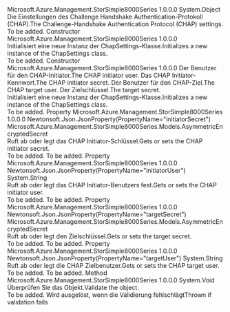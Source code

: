 <Type Name="ChapSettings" FullName="Microsoft.Azure.Management.StorSimple8000Series.Models.ChapSettings">
  <TypeSignature Language="C#" Value="public class ChapSettings" />
  <TypeSignature Language="ILAsm" Value=".class public auto ansi beforefieldinit ChapSettings extends System.Object" />
  <TypeSignature Language="DocId" Value="T:Microsoft.Azure.Management.StorSimple8000Series.Models.ChapSettings" />
  <TypeSignature Language="VB.NET" Value="Public Class ChapSettings" />
  <TypeSignature Language="F#" Value="type ChapSettings = class" />
  <AssemblyInfo>
    <AssemblyName>Microsoft.Azure.Management.StorSimple8000Series</AssemblyName>
    <AssemblyVersion>1.0.0.0</AssemblyVersion>
  </AssemblyInfo>
  <Base>
    <BaseTypeName>System.Object</BaseTypeName>
  </Base>
  <Interfaces />
  <Docs>
    <summary>
            <span data-ttu-id="3a1ec-101">Die Einstellungen des Challenge Handshake Authentication-Protokoll (CHAP).</span><span class="sxs-lookup"><span data-stu-id="3a1ec-101">The Challenge-Handshake Authentication Protocol (CHAP) settings.</span></span>
            </summary>
    <remarks>To be added.</remarks>
  </Docs>
  <Members>
    <Member MemberName=".ctor">
      <MemberSignature Language="C#" Value="public ChapSettings ();" />
      <MemberSignature Language="ILAsm" Value=".method public hidebysig specialname rtspecialname instance void .ctor() cil managed" />
      <MemberSignature Language="DocId" Value="M:Microsoft.Azure.Management.StorSimple8000Series.Models.ChapSettings.#ctor" />
      <MemberSignature Language="VB.NET" Value="Public Sub New ()" />
      <MemberType>Constructor</MemberType>
      <AssemblyInfo>
        <AssemblyName>Microsoft.Azure.Management.StorSimple8000Series</AssemblyName>
        <AssemblyVersion>1.0.0.0</AssemblyVersion>
      </AssemblyInfo>
      <Parameters />
      <Docs>
        <summary>
            <span data-ttu-id="3a1ec-102">Initialisiert eine neue Instanz der ChapSettings-Klasse.</span><span class="sxs-lookup"><span data-stu-id="3a1ec-102">Initializes a new instance of the ChapSettings class.</span></span>
            </summary>
        <remarks>To be added.</remarks>
      </Docs>
    </Member>
    <Member MemberName=".ctor">
      <MemberSignature Language="C#" Value="public ChapSettings (string initiatorUser = null, Microsoft.Azure.Management.StorSimple8000Series.Models.AsymmetricEncryptedSecret initiatorSecret = null, string targetUser = null, Microsoft.Azure.Management.StorSimple8000Series.Models.AsymmetricEncryptedSecret targetSecret = null);" />
      <MemberSignature Language="ILAsm" Value=".method public hidebysig specialname rtspecialname instance void .ctor(string initiatorUser, class Microsoft.Azure.Management.StorSimple8000Series.Models.AsymmetricEncryptedSecret initiatorSecret, string targetUser, class Microsoft.Azure.Management.StorSimple8000Series.Models.AsymmetricEncryptedSecret targetSecret) cil managed" />
      <MemberSignature Language="DocId" Value="M:Microsoft.Azure.Management.StorSimple8000Series.Models.ChapSettings.#ctor(System.String,Microsoft.Azure.Management.StorSimple8000Series.Models.AsymmetricEncryptedSecret,System.String,Microsoft.Azure.Management.StorSimple8000Series.Models.AsymmetricEncryptedSecret)" />
      <MemberSignature Language="VB.NET" Value="Public Sub New (Optional initiatorUser As String = null, Optional initiatorSecret As AsymmetricEncryptedSecret = null, Optional targetUser As String = null, Optional targetSecret As AsymmetricEncryptedSecret = null)" />
      <MemberSignature Language="F#" Value="new Microsoft.Azure.Management.StorSimple8000Series.Models.ChapSettings : string * Microsoft.Azure.Management.StorSimple8000Series.Models.AsymmetricEncryptedSecret * string * Microsoft.Azure.Management.StorSimple8000Series.Models.AsymmetricEncryptedSecret -&gt; Microsoft.Azure.Management.StorSimple8000Series.Models.ChapSettings" Usage="new Microsoft.Azure.Management.StorSimple8000Series.Models.ChapSettings (initiatorUser, initiatorSecret, targetUser, targetSecret)" />
      <MemberType>Constructor</MemberType>
      <AssemblyInfo>
        <AssemblyName>Microsoft.Azure.Management.StorSimple8000Series</AssemblyName>
        <AssemblyVersion>1.0.0.0</AssemblyVersion>
      </AssemblyInfo>
      <Parameters>
        <Parameter Name="initiatorUser" Type="System.String" />
        <Parameter Name="initiatorSecret" Type="Microsoft.Azure.Management.StorSimple8000Series.Models.AsymmetricEncryptedSecret" />
        <Parameter Name="targetUser" Type="System.String" />
        <Parameter Name="targetSecret" Type="Microsoft.Azure.Management.StorSimple8000Series.Models.AsymmetricEncryptedSecret" />
      </Parameters>
      <Docs>
        <param name="initiatorUser"><span data-ttu-id="3a1ec-103">Der Benutzer für den CHAP-Initiator.</span><span class="sxs-lookup"><span data-stu-id="3a1ec-103">The CHAP initiator user.</span></span></param>
        <param name="initiatorSecret"><span data-ttu-id="3a1ec-104">Das CHAP Initiator-Kennwort.</span><span class="sxs-lookup"><span data-stu-id="3a1ec-104">The CHAP initiator secret.</span></span></param>
        <param name="targetUser"><span data-ttu-id="3a1ec-105">Der Benutzer für den CHAP-Ziel.</span><span class="sxs-lookup"><span data-stu-id="3a1ec-105">The CHAP target user.</span></span></param>
        <param name="targetSecret"><span data-ttu-id="3a1ec-106">Der Zielschlüssel.</span><span class="sxs-lookup"><span data-stu-id="3a1ec-106">The target secret.</span></span></param>
        <summary>
            <span data-ttu-id="3a1ec-107">Initialisiert eine neue Instanz der ChapSettings-Klasse.</span><span class="sxs-lookup"><span data-stu-id="3a1ec-107">Initializes a new instance of the ChapSettings class.</span></span>
            </summary>
        <remarks>To be added.</remarks>
      </Docs>
    </Member>
    <Member MemberName="InitiatorSecret">
      <MemberSignature Language="C#" Value="public Microsoft.Azure.Management.StorSimple8000Series.Models.AsymmetricEncryptedSecret InitiatorSecret { get; set; }" />
      <MemberSignature Language="ILAsm" Value=".property instance class Microsoft.Azure.Management.StorSimple8000Series.Models.AsymmetricEncryptedSecret InitiatorSecret" />
      <MemberSignature Language="DocId" Value="P:Microsoft.Azure.Management.StorSimple8000Series.Models.ChapSettings.InitiatorSecret" />
      <MemberSignature Language="VB.NET" Value="Public Property InitiatorSecret As AsymmetricEncryptedSecret" />
      <MemberSignature Language="F#" Value="member this.InitiatorSecret : Microsoft.Azure.Management.StorSimple8000Series.Models.AsymmetricEncryptedSecret with get, set" Usage="Microsoft.Azure.Management.StorSimple8000Series.Models.ChapSettings.InitiatorSecret" />
      <MemberType>Property</MemberType>
      <AssemblyInfo>
        <AssemblyName>Microsoft.Azure.Management.StorSimple8000Series</AssemblyName>
        <AssemblyVersion>1.0.0.0</AssemblyVersion>
      </AssemblyInfo>
      <Attributes>
        <Attribute>
          <AttributeName>Newtonsoft.Json.JsonProperty(PropertyName="initiatorSecret")</AttributeName>
        </Attribute>
      </Attributes>
      <ReturnValue>
        <ReturnType>Microsoft.Azure.Management.StorSimple8000Series.Models.AsymmetricEncryptedSecret</ReturnType>
      </ReturnValue>
      <Docs>
        <summary>
            <span data-ttu-id="3a1ec-108">Ruft ab oder legt das CHAP Initiator-Schlüssel.</span><span class="sxs-lookup"><span data-stu-id="3a1ec-108">Gets or sets the CHAP initiator secret.</span></span>
            </summary>
        <value>To be added.</value>
        <remarks>To be added.</remarks>
      </Docs>
    </Member>
    <Member MemberName="InitiatorUser">
      <MemberSignature Language="C#" Value="public string InitiatorUser { get; set; }" />
      <MemberSignature Language="ILAsm" Value=".property instance string InitiatorUser" />
      <MemberSignature Language="DocId" Value="P:Microsoft.Azure.Management.StorSimple8000Series.Models.ChapSettings.InitiatorUser" />
      <MemberSignature Language="VB.NET" Value="Public Property InitiatorUser As String" />
      <MemberSignature Language="F#" Value="member this.InitiatorUser : string with get, set" Usage="Microsoft.Azure.Management.StorSimple8000Series.Models.ChapSettings.InitiatorUser" />
      <MemberType>Property</MemberType>
      <AssemblyInfo>
        <AssemblyName>Microsoft.Azure.Management.StorSimple8000Series</AssemblyName>
        <AssemblyVersion>1.0.0.0</AssemblyVersion>
      </AssemblyInfo>
      <Attributes>
        <Attribute>
          <AttributeName>Newtonsoft.Json.JsonProperty(PropertyName="initiatorUser")</AttributeName>
        </Attribute>
      </Attributes>
      <ReturnValue>
        <ReturnType>System.String</ReturnType>
      </ReturnValue>
      <Docs>
        <summary>
            <span data-ttu-id="3a1ec-109">Ruft ab oder legt das CHAP Initiator-Benutzers fest.</span><span class="sxs-lookup"><span data-stu-id="3a1ec-109">Gets or sets the CHAP initiator user.</span></span>
            </summary>
        <value>To be added.</value>
        <remarks>To be added.</remarks>
      </Docs>
    </Member>
    <Member MemberName="TargetSecret">
      <MemberSignature Language="C#" Value="public Microsoft.Azure.Management.StorSimple8000Series.Models.AsymmetricEncryptedSecret TargetSecret { get; set; }" />
      <MemberSignature Language="ILAsm" Value=".property instance class Microsoft.Azure.Management.StorSimple8000Series.Models.AsymmetricEncryptedSecret TargetSecret" />
      <MemberSignature Language="DocId" Value="P:Microsoft.Azure.Management.StorSimple8000Series.Models.ChapSettings.TargetSecret" />
      <MemberSignature Language="VB.NET" Value="Public Property TargetSecret As AsymmetricEncryptedSecret" />
      <MemberSignature Language="F#" Value="member this.TargetSecret : Microsoft.Azure.Management.StorSimple8000Series.Models.AsymmetricEncryptedSecret with get, set" Usage="Microsoft.Azure.Management.StorSimple8000Series.Models.ChapSettings.TargetSecret" />
      <MemberType>Property</MemberType>
      <AssemblyInfo>
        <AssemblyName>Microsoft.Azure.Management.StorSimple8000Series</AssemblyName>
        <AssemblyVersion>1.0.0.0</AssemblyVersion>
      </AssemblyInfo>
      <Attributes>
        <Attribute>
          <AttributeName>Newtonsoft.Json.JsonProperty(PropertyName="targetSecret")</AttributeName>
        </Attribute>
      </Attributes>
      <ReturnValue>
        <ReturnType>Microsoft.Azure.Management.StorSimple8000Series.Models.AsymmetricEncryptedSecret</ReturnType>
      </ReturnValue>
      <Docs>
        <summary>
            <span data-ttu-id="3a1ec-110">Ruft ab oder legt den Zielschlüssel.</span><span class="sxs-lookup"><span data-stu-id="3a1ec-110">Gets or sets the target secret.</span></span>
            </summary>
        <value>To be added.</value>
        <remarks>To be added.</remarks>
      </Docs>
    </Member>
    <Member MemberName="TargetUser">
      <MemberSignature Language="C#" Value="public string TargetUser { get; set; }" />
      <MemberSignature Language="ILAsm" Value=".property instance string TargetUser" />
      <MemberSignature Language="DocId" Value="P:Microsoft.Azure.Management.StorSimple8000Series.Models.ChapSettings.TargetUser" />
      <MemberSignature Language="VB.NET" Value="Public Property TargetUser As String" />
      <MemberSignature Language="F#" Value="member this.TargetUser : string with get, set" Usage="Microsoft.Azure.Management.StorSimple8000Series.Models.ChapSettings.TargetUser" />
      <MemberType>Property</MemberType>
      <AssemblyInfo>
        <AssemblyName>Microsoft.Azure.Management.StorSimple8000Series</AssemblyName>
        <AssemblyVersion>1.0.0.0</AssemblyVersion>
      </AssemblyInfo>
      <Attributes>
        <Attribute>
          <AttributeName>Newtonsoft.Json.JsonProperty(PropertyName="targetUser")</AttributeName>
        </Attribute>
      </Attributes>
      <ReturnValue>
        <ReturnType>System.String</ReturnType>
      </ReturnValue>
      <Docs>
        <summary>
            <span data-ttu-id="3a1ec-111">Ruft ab oder legt die CHAP Zielbenutzer.</span><span class="sxs-lookup"><span data-stu-id="3a1ec-111">Gets or sets the CHAP target user.</span></span>
            </summary>
        <value>To be added.</value>
        <remarks>To be added.</remarks>
      </Docs>
    </Member>
    <Member MemberName="Validate">
      <MemberSignature Language="C#" Value="public virtual void Validate ();" />
      <MemberSignature Language="ILAsm" Value=".method public hidebysig newslot virtual instance void Validate() cil managed" />
      <MemberSignature Language="DocId" Value="M:Microsoft.Azure.Management.StorSimple8000Series.Models.ChapSettings.Validate" />
      <MemberSignature Language="VB.NET" Value="Public Overridable Sub Validate ()" />
      <MemberSignature Language="F#" Value="abstract member Validate : unit -&gt; unit&#xA;override this.Validate : unit -&gt; unit" Usage="chapSettings.Validate " />
      <MemberType>Method</MemberType>
      <AssemblyInfo>
        <AssemblyName>Microsoft.Azure.Management.StorSimple8000Series</AssemblyName>
        <AssemblyVersion>1.0.0.0</AssemblyVersion>
      </AssemblyInfo>
      <ReturnValue>
        <ReturnType>System.Void</ReturnType>
      </ReturnValue>
      <Parameters />
      <Docs>
        <summary>
            <span data-ttu-id="3a1ec-112">Überprüfen Sie das Objekt.</span><span class="sxs-lookup"><span data-stu-id="3a1ec-112">Validate the object.</span></span>
            </summary>
        <remarks>To be added.</remarks>
        <exception cref="T:Microsoft.Rest.ValidationException">
            <span data-ttu-id="3a1ec-113">Wird ausgelöst, wenn die Validierung fehlschlägt</span><span class="sxs-lookup"><span data-stu-id="3a1ec-113">Thrown if validation fails</span></span>
            </exception>
      </Docs>
    </Member>
  </Members>
</Type>